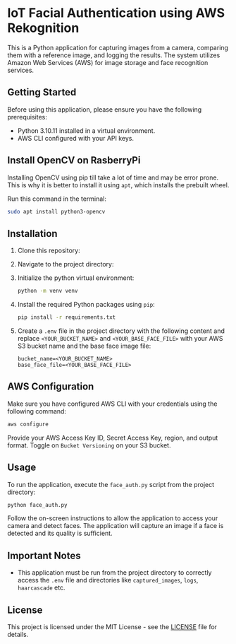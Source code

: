 # IoT Facial Authentication using AWS Rekognition

This is a Python application for capturing images from a camera, comparing them with a reference image, and logging the results. The system utilizes Amazon Web Services (AWS) for image storage and face recognition services.

## Getting Started

Before using this application, please ensure you have the following prerequisites:

- Python 3.10.11 installed in a virtual environment.
- AWS CLI configured with your API keys.

## Install OpenCV on RasberryPi

Installing OpenCV using pip till take a lot of time and may be error prone. This is why it is better to install it using `apt`, which installs the prebuilt wheel.

Run this command in the terminal:
```bash
sudo apt install python3-opencv
```

## Installation

1. Clone this repository:

2. Navigate to the project directory:

3. Initialize the python virtual environment:
   ```bash
   python -m venv venv
   ```

4. Install the required Python packages using `pip`:
   ```bash
   pip install -r requirements.txt
   ```

5. Create a `.env` file in the project directory with the following content and replace `<YOUR_BUCKET_NAME>` and `<YOUR_BASE_FACE_FILE>` with your AWS S3 bucket name and the base face image file:

   ```
   bucket_name=<YOUR_BUCKET_NAME>
   base_face_file=<YOUR_BASE_FACE_FILE>
   ```

## AWS Configuration

Make sure you have configured AWS CLI with your credentials using the following command:

```bash
aws configure
```

Provide your AWS Access Key ID, Secret Access Key, region, and output format. Toggle on `Bucket Versioning` on your S3 bucket.

## Usage

To run the application, execute the `face_auth.py` script from the project directory:

```bash
python face_auth.py
```

Follow the on-screen instructions to allow the application to access your camera and detect faces. The application will capture an image if a face is detected and its quality is sufficient.

## Important Notes

- This application must be run from the project directory to correctly access the `.env` file and directories like `captured_images`, `logs`, `haarcascade` etc.

## License

This project is licensed under the MIT License - see the [LICENSE](LICENSE) file for details.
